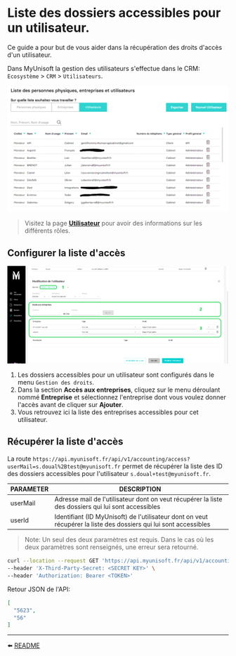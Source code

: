 # Liste des dossiers accessibles pour un utilisateur.
Ce guide a pour but de vous aider dans la récupération des droits d'accès d'un utilisateur.

Dans MyUnisoft la gestion des utilisateurs s'effectue dans le CRM: `Ecosystème` > `CRM` > `Utilisateurs`.

![](./images/crm_users.PNG)

 > Visitez la page [**Utilisateur**](./users.md) pour avoir des informations sur les différents rôles.

## Configurer la liste d'accès

![](./images/gestion_des_droits_user.PNG)

1. Les dossiers accessibles pour un utilisateur sont configurés dans le menu `Gestion des droits`.
2. Dans la section **Accès aux entreprises**, cliquez sur le menu déroulant nommé **Entreprise** et sélectionnez l'entreprise dont vous voulez donner l'accès avant de cliquer sur **Ajouter**.
3. Vous retrouvez ici la liste des entreprises accessibles pour cet utilisateur.


## Récupérer la liste d'accès

La route `https://api.myunisoft.fr/api/v1/accounting/access?userMail=s.doual%2Btest@myunisoft.fr` permet de récupérer la liste des ID des dossiers accessibles pour l'utilisateur `s.doual+test@myunisoft.fr`.

| PARAMETER | DESCRIPTION |
| --- | --- |
| userMail | Adresse mail de l'utilisateur dont on veut récupérer la liste des dossiers qui lui sont accessibles |
| userId | Identifiant (ID MyUnisoft) de l'utilisateur dont on veut récupérer la liste des dossiers qui lui sont accessibles |

> Note: Un seul des deux paramètres est requis. Dans le cas où les deux paramètres sont renseignés, une erreur sera retourné.

```bash
curl --location --request GET 'https://api.myunisoft.fr/api/v1/accounting/access?userMail=s.doual%2Btest@myunisoft.fr' \
--header 'X-Third-Party-Secret: <SECRET KEY>' \
--header 'Authorization: Bearer <TOKEN>'
```

Retour JSON de l'API:
```json
[
  "5623",
  "56"
]
```

---

⬅️ [README](../README.md)
